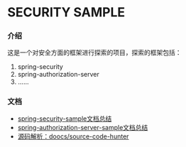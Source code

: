 # SECURITY SAMPLE

### 介绍

这是一个对安全方面的框架进行探索的项目，探索的框架包括：

1. spring-security
2. spring-authorization-server
3. ......

### 文档

- [spring-security-sample文档总结](./doc/spring-security-sample/readme.md)
- [spring-authorization-server-sample文档总结](./doc/spring-authorization-server-sample/readme.md)
- [源码解析：doocs/source-code-hunter](https://github.com/doocs/source-code-hunter)
